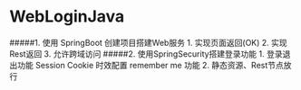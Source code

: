 # WebLoginJava
#####1. 使用 SpringBoot 创建项目搭建Web服务
    1. 实现页面返回(OK)
    2. 实现Rest返回
    3. 允许跨域访问
#####2. 使用SpringSecurity搭建登录功能
    1. 登录退出功能
        Session Cookie 时效配置
        remember  me 功能
    2. 静态资源、Rest节点放行
    